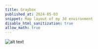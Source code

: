 ```yaml
---
title: Graybox
published_at: 2024-05-03
snippet: Map layout of my 3d environment
disable_html_sanitization: true
allow_math: true
---
```


![alt text](jpg/Graybox.png)